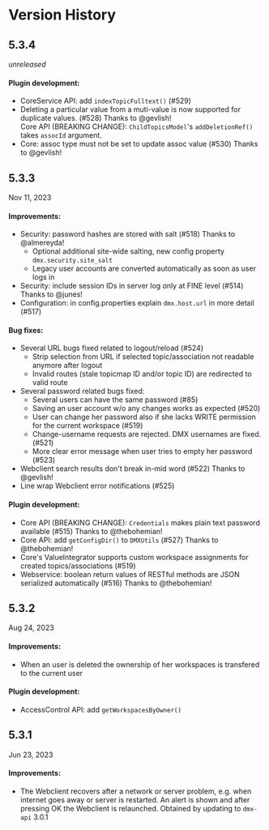 
Version History
===============


5.3.4
-----

*unreleased*

#### Plugin development:

- CoreService API: add `indexTopicFulltext()` (#529)
- Deleting a particular value from a muti-value is now supported for duplicate values. (#528) Thanks to @gevlish!  
  Core API (BREAKING CHANGE): `ChildTopicsModel`'s `addDeletionRef()` takes `assocId` argument.
- Core: assoc type must not be set to update assoc value (#530) Thanks to @gevlish!


5.3.3
-----

Nov 11, 2023

#### Improvements:

- Security: password hashes are stored with salt (#518) Thanks to @almereyda!
    - Optional additional site-wide salting, new config property `dmx.security.site_salt`
    - Legacy user accounts are converted automatically as soon as user logs in
- Security: include session IDs in server log only at FINE level (#514) Thanks to @junes!
- Configuration: in config.properties explain `dmx.host.url` in more detail (#517)

#### Bug fixes:

- Several URL bugs fixed related to logout/reload (#524)
    - Strip selection from URL if selected topic/association not readable anymore after logout
    - Invalid routes (stale topicmap ID and/or topic ID) are redirected to valid route
- Several password related bugs fixed:
    - Several users can have the same password (#85)
    - Saving an user account w/o any changes works as expected (#520)
    - User can change her password also if she lacks WRITE permission for the current workspace (#519)
    - Change-username requests are rejected. DMX usernames are fixed. (#521)
    - More clear error message when user tries to empty her password (#523)
- Webclient search results don't break in-mid word (#522) Thanks to @gevlish!
- Line wrap Webclient error notifications (#525)

#### Plugin development:

- Core API (BREAKING CHANGE): `Credentials` makes plain text password available (#515) Thanks to @thebohemian!
- Core API: add `getConfigDir()` to `DMXUtils` (#527) Thanks to @thebohemian!
- Core's ValueIntegrator supports custom workspace assignments for created topics/associations (#519)
- Webservice: boolean return values of RESTful methods are JSON serialized automatically (#516) Thanks to @thebohemian!


5.3.2
-----

Aug 24, 2023

#### Improvements:

- When an user is deleted the ownership of her workspaces is transfered to the current user

#### Plugin development:

- AccessControl API: add `getWorkspacesByOwner()`


5.3.1
-----

Jun 23, 2023

#### Improvements:

- The Webclient recovers after a network or server problem, e.g. when internet goes away or server is restarted.
  An alert is shown and after pressing OK the Webclient is relaunched. Obtained by updating to `dmx-api` 3.0.1
